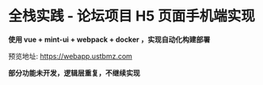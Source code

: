 # 全栈实践 - 论坛项目 H5 页面手机端实现

**使用 vue + mint-ui + webpack + docker ，实现自动化构建部署**

预览地址: https://webapp.ustbmz.com


**部分功能未开发，逻辑层重复，不继续实现**
